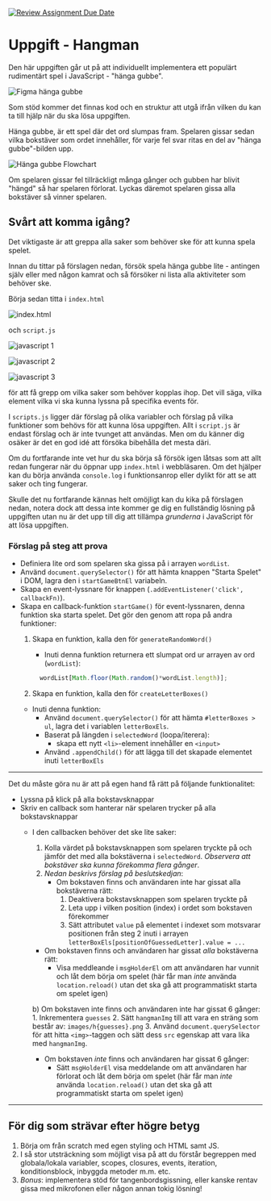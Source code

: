 [![Review Assignment Due Date](https://classroom.github.com/assets/deadline-readme-button-24ddc0f5d75046c5622901739e7c5dd533143b0c8e959d652212380cedb1ea36.svg)](https://classroom.github.com/a/2AUaTqJD)
# Uppgift - Hangman

Den här uppgiften går ut på att individuellt implementera ett populärt rudimentärt spel i JavaScript - "hänga gubbe". 

![Figma hänga gubbe](/images/figma%20p2.png)

Som stöd kommer det finnas kod och en struktur att utgå ifrån vilken du kan ta till hjälp när du ska lösa uppgiften.

Hänga gubbe, är ett spel där det ord slumpas fram. Spelaren gissar sedan vilka bokstäver som ordet innehåller, för varje fel svar ritas en del av "hänga gubbe"-bilden upp.

![Hänga gubbe Flowchart](/images/hangMan%20chart.png)

Om spelaren gissar fel tillräckligt många gånger och gubben har blivit "hängd" så har spelaren förlorat. Lyckas däremot spelaren gissa alla bokstäver så vinner spelaren.

## Svårt att komma igång?
Det viktigaste är att greppa alla saker som behöver ske för att kunna spela spelet.

Innan du tittar på förslagen nedan, försök spela hänga gubbe lite - antingen själv eller med någon kamrat och så försöker ni lista alla aktiviteter som behöver ske.

Börja sedan titta i `index.html` 

![index.html](/images/index.png)

och `script.js`

![javascript 1](/images/js1.png)

![javascript 2](/images/js2.png)

![javascript 3](/images/js3.png)

 för att få grepp om vilka saker som behöver kopplas ihop. Det vill säga, vilka element vilka vi ska kunna lyssna på specifika events för.

I `scripts.js` ligger där förslag på olika variabler och förslag på vilka funktioner som behövs för att kunna lösa uppgiften. Allt i `script.js` är endast förslag och är inte tvunget att användas. Men om du känner dig osäker är det en god idé att försöka bibehålla det mesta däri.

Om du fortfarande inte vet hur du ska börja så försök igen låtsas som att allt redan fungerar när du öppnar upp `index.html` i webbläsaren. Om det hjälper kan du börja använda `console.log` i funktionsanrop eller dylikt för att se att saker och ting fungerar.

Skulle det nu fortfarande kännas helt omöjligt kan du kika på förslagen nedan, notera dock att dessa inte kommer ge dig en fullständig lösning på uppgiften utan nu är det upp till dig att tillämpa _grunderna_ i JavaScript för att lösa uppgiften.

### Förslag på steg att prova

- Definiera lite ord som spelaren ska gissa på i arrayen `wordList`.
- Använd `document.querySelector()` för att hämta knappen "Starta Spelet" i DOM, lagra den i `startGameBtnEl` variabeln.
- Skapa en event-lyssnare för knappen (`.addEventListener('click', callbackFn)`).
- Skapa en callback-funktion `startGame()` för event-lyssnaren, denna funktion ska starta spelet. Det gör den genom att ropa på andra funktioner:
  1. Skapa en funktion, kalla den för `generateRandomWord()`
      - Inuti denna funktion returnera ett slumpat ord ur arrayen av ord (`wordList`):

      ```js
        wordList[Math.floor(Math.random()*wordList.length)];
      ```
  2. Skapa en funktion, kalla den för `createLetterBoxes()`
    - Inuti denna funktion:
      - Använd `document.querySelector()` för att hämta `#letterBoxes > ul`, lagra det i variablen `letterBoxEls`.
      - Baserat på längden i `selectedWord` (loopa/iterera):
        - skapa ett nytt `<li>`-element innehåller en `<input>`
      - Använd `.appendChild()` för att lägga till det skapade elementet inuti `letterBoxEls`
---

Det du måste göra nu är att på egen hand få rätt på följande funktionalitet:

- Lyssna på klick på alla bokstavsknappar
- Skriv en callback som hanterar när spelaren trycker på alla bokstavsknappar
  - I den callbacken behöver det ske lite saker:
    1. Kolla värdet på bokstavsknappen som spelaren tryckte på och jämför det med alla bokstäverna i `selectedWord`. _Observera att bokstäver ska kunna förekomma flera gånger_.
    2. _Nedan beskrivs förslag på beslutskedjan_:
        - Om bokstaven finns och användaren inte har gissat alla bokstäverna rätt:
          1. Deaktivera bokstavsknappen som spelaren tryckte på
          2. Leta upp i vilken position (index) i ordet som bokstaven förekommer
          3. Sätt attributet `value` på elementet i indexet som motsvarar positionen från steg 2 inuti i arrayen `letterBoxEls[positionOfGuessedLetter].value = ...`

      - Om bokstaven finns och användaren har gissat _alla_ bokstäverna rätt:
        - Visa meddleande i `msgHolderEl` om att användaren har vunnit och låt dem börja om spelet (här får man _inte_ använda `location.reload()` utan det ska gå att programmatiskt starta om spelet igen)

      b) Om bokstaven inte finns och användaren inte har gissat 6 gånger:
        1. Inkrementera `guesses`
        2. Sätt `hangmanImg` till att vara en sträng som består av:
          `images/h{guesses}.png`
        3. Använd `document.querySelector` för att hitta `<img>`-taggen och sätt dess `src` egenskap att vara lika med `hangmanImg`.

      - Om bokstaven _inte_ finns och användaren har gissat 6 gånger:
         - Sätt `msgHolderEl` visa meddelande om att användaren har förlorat och låt dem börja om spelet (här får man _inte_ använda `location.reload()` utan det ska gå att programmatiskt starta om spelet igen)

---

## För dig som strävar efter högre betyg

1. Börja om från scratch med egen styling och HTML samt JS.
2. I så stor utsträckning som möjligt visa på att du förstår begreppen med globala/lokala variabler, scopes, closures, events, iteration, konditionsblock, inbyggda metoder m.m. etc.
3. *Bonus*: implementera stöd för tangenbordsgissning, eller kanske rentav gissa med mikrofonen eller någon annan tokig lösning!